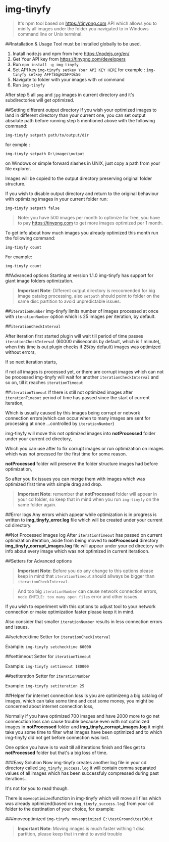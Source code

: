 # img-tinyfy
> It's npm tool based on https://tinypng.com API which allows you to minify all images under the folder you navigated to in Windows command line or Unix terminal.

##Installation & Usage
Tool must be installed globally to be used.

1. Inatall node.js and npm from here https://nodejs.org/en/
2. Get Your API key from https://tinypng.com/developers
3. Run ```npm install -g img-tinyfy```
4. Set API key ```img-tinyfy setkey Your API KEY HERE``` for example : ```img-tinyfy setkey AFFfSGgH35FFDs56```
4. Navigate to folder with your images with ```cd``` command
5. Run ```img-tinyfy```

After step 5 all ```png``` and ```jpg``` images in current directory and it's subdirectories will get optimized.

##Setting different output directory
If you wish your optimized images to land in different directory than your current one, you can set output absolute path before running step 5 mentioned above with the following command:

```img-tinyfy setpath path/to/output/dir```

for exmple :

```img-tinyfy setpath D:\images\output```

on Windows or simple forward slashes in UNIX, just copy a path from your file explorer.

Images will be copied to the output directory preserving original folder structure.

If you wish to disable output directory and return to the original behaviour with optimizing images in your current folder run:

``````img-tinyfy setpath false``````


>Note: you have 500 images per month to optimize for free, you have to pay https://tinypng.com to get more images optimized per 1 month.

To get info about how much images you already optimized this month run the following command:

```img-tinyfy count```

For example:

```img-tinyfy count```

##Advanced options
Starting at version 1.1.0 img-tinyfy has support for giant image folders optimization.

>**Important Note**: Different output directory is reccomended for big image catalog processing, also ```setpath``` should point to folder on the same disc partition to avoid unpredictable issues.

##```iterationNumber```
img-tinyfy limits number of images processed at once with ```iterationNumber``` option which is 25 images per iteration, by default.

##```iterationCheckInterval```

After iteration first started plugin will wait till period of time passes ```iterationCheckInterval``` (60000 miliseconds by default, which is 1 minute), when this time is out plugin checks if 25(by default) images was optimized without errors,

If so next iteration starts,

if not all images is processed yet, or there are corrupt images which can not be processed img-tinyfy will wait for another ```iterationCheckInterval``` and so on, till it reaches ```iterationTimeout```

##```iterationTimeout```
If there is still not optimized images after ```iterationTimeout``` period of time has passed since the start of current iteration, 

Which is usually caused by this images being corrupt or network connection errors(which can occur when to many images are sent for processing at once ...controlled by ```iterationNumber```)

img-tinyfy will move this not optimized images into **notProcessed** folder under your current cd directory,

Which you can use after to fix corrupt images or run optimization on images which was not prcessed for the first time for some reason.

**notProcessed** folder will preserve the folder structure images had before optimization,

So after you fix issues you can merge them with images which was optimized first time with simple drag and drop.

>**Important Note**: remember that **notProcessed** folder will appear in your cd folder, so keep that in mind when you run ```img-tinyfy``` on the same folder again.

##Error logs
Any errors which appear while optimization is in progress is written to **img_tinyfy_error.log** file which will be created under your current cd directory.

##Not Processed images log
After ```iterationTimeout``` has passed on current optimization iteration, aside from being moved to **notProcessed** directory **img_tinyfy_corrupt_images.log** file will appear under your cd directory with info about every image which was not optimized in current iteratioon.

##Setters for Advanced options
>**Important Note**: Before you do any change to this options please keep in mind that ```iterationTimeout``` should allways be bigger than ```iterationCheckInterval```.

>And too big ```iterationNumber``` can cause network connection errors, ```node EMFILE: too many open files``` error and other issues.

If you wish to experiment with this options to udjust tool to your network connection or make optimization faster please keep it in mind.

Also consider that smaller ```iterationNumber``` results in less connection errors and issues.

##setchecktime
Setter for ```iterationCheckInterval``` 

Example:
```img-tinyfy setchecktime 60000```

##settimeout
Setter for ```iterationTimeout```

Example:
```img-tinyfy settimeout 180000```

##setiteration
Setter for ```iterationNumber```

Example:
```img-tinyfy setiteration 25```

##Helper for internet connection loss
Is you are optimizeng a big catalog of images, which can take some time and cost some money, you might be concerned about internet connection loss,

Normally if you have optimized 700 images and have 2000 more to go net connecction loss can cause trouble because even with not optimized images in **notProcessed** folder and **img_tinyfy_corrupt_images.log** it might take you some time to filter what images have been optimized and to which img-tinyfy did not get before connection was lost. 

One option you have is to wait till all iterations finish and files get to **notProcessed** folder but that's a big loss of time.

###Easy Solution
Now img-tinyfy creates another log file in your cd directory called ```img_tinyfy_success.log``` it will contain comma separated values of all images which has been successfuly compressed during past iterations.

It's not for you to read though.

There is ```moveoptimized```function in img-tinyfy which will move all files which was already optimized(based on ```img_tinyfy_success.log```) from your cd folder to the destination of your choice, for example:

###moveoptimized
```img-tinyfy moveoptimized E:\testGround\test3Out```

>**Important Note**: Moving images is much faster withing 1 disc partition, please keep that in mind to avoid trouble